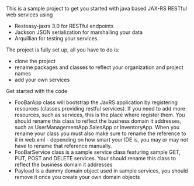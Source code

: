 This is a sample project to get you started with java based JAX-RS RESTful web services using
- Resteasy-jaxrs 3.0 for RESTful endpoints
- Jackson JSON serialization for marshalling your data
- Arquillian for testing your services.


The project is fully set up, all you have to do is:
- clone the project
- rename packages and classes to reflect your organization and project names
- add your own services

Get started with the code
- FooBarApp class will bootstrap the JaxRS application by registering resources (classes providing restful services).
If you need to add more resources, such as services, this is the place where register them. You should rename this class
to reflect the business domain it addresses, such as UserManagementApp SalesApp or InventoryApp. When you rename your class
you must also make sure to rename the reference to it in web.xml - depending on how smart your IDE is, you may or may not
have to rename that reference manually.
- FooBarService class is a sample service class featuring sample GET, PUT, POST and DELETE services. Your should rename this
class to reflect the business domain it addresses
- Payload is a dummy domain object used in sample services, you should remove it once you create your own domain objects

